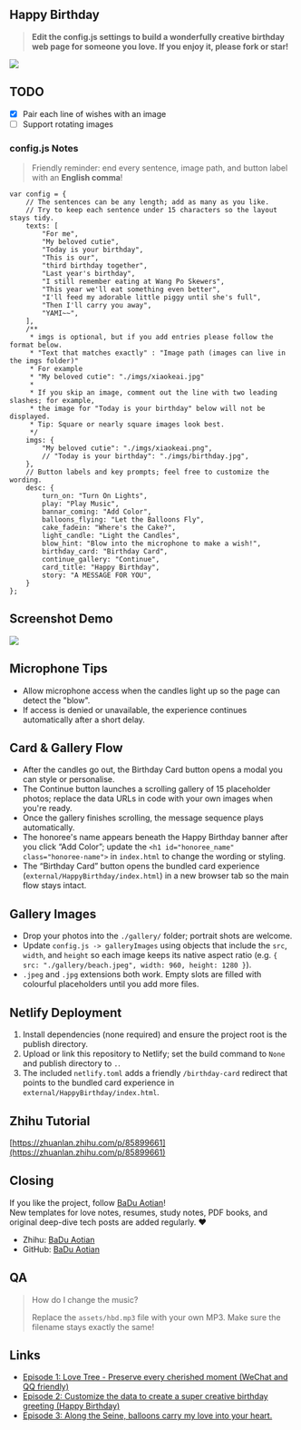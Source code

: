 ## Happy Birthday

> <b>Edit the config.js settings to build a wonderfully creative birthday web page for someone you love. If you enjoy it, please fork or star!</b>

<img src="https://github.com/AJLoveChina/loveBalloon/blob/master/static/github-star.png" />

## TODO
* [x] Pair each line of wishes with an image
* [ ] Support rotating images

### config.js Notes
> Friendly reminder: end every sentence, image path, and button label with an **English comma**!
```text
var config = {
    // The sentences can be any length; add as many as you like.
    // Try to keep each sentence under 15 characters so the layout stays tidy.
    texts: [
        "For me",
        "My beloved cutie",
        "Today is your birthday",
        "This is our",
        "third birthday together",
        "Last year's birthday",
        "I still remember eating at Wang Po Skewers",
        "This year we'll eat something even better",
        "I'll feed my adorable little piggy until she's full",
        "Then I'll carry you away",
        "YAMI~~",
    ],
    /**
     * imgs is optional, but if you add entries please follow the format below.
     * "Text that matches exactly" : "Image path (images can live in the imgs folder)"
     * For example
     * "My beloved cutie": "./imgs/xiaokeai.jpg"
     *
     * If you skip an image, comment out the line with two leading slashes; for example,
     * the image for "Today is your birthday" below will not be displayed.
     * Tip: Square or nearly square images look best.
     */
    imgs: {
        "My beloved cutie": "./imgs/xiaokeai.png",
        // "Today is your birthday": "./imgs/birthday.jpg",
    },
    // Button labels and key prompts; feel free to customize the wording.
    desc: {
        turn_on: "Turn On Lights",
        play: "Play Music",
        bannar_coming: "Add Color",
        balloons_flying: "Let the Balloons Fly",
        cake_fadein: "Where's the Cake?",
        light_candle: "Light the Candles",
        blow_hint: "Blow into the microphone to make a wish!",
        birthday_card: "Birthday Card",
        continue_gallery: "Continue",
        card_title: "Happy Birthday",
        story: "A MESSAGE FOR YOU",
    }
};
```


## Screenshot Demo
<img src="./assets/birthday-demo2.gif"/>

## Microphone Tips
- Allow microphone access when the candles light up so the page can detect the "blow".
- If access is denied or unavailable, the experience continues automatically after a short delay.

## Card & Gallery Flow
- After the candles go out, the Birthday Card button opens a modal you can style or personalise.
- The Continue button launches a scrolling gallery of 15 placeholder photos; replace the data URLs in code with your own images when you're ready.
- Once the gallery finishes scrolling, the message sequence plays automatically.
- The honoree's name appears beneath the Happy Birthday banner after you click “Add Color”; update the `<h1 id="honoree_name" class="honoree-name">` in `index.html` to change the wording or styling.
- The “Birthday Card” button opens the bundled card experience (`external/HappyBirthday/index.html`) in a new browser tab so the main flow stays intact.

## Gallery Images
- Drop your photos into the `./gallery/` folder; portrait shots are welcome.
- Update `config.js -> galleryImages` using objects that include the `src`, `width`, and `height` so each image keeps its native aspect ratio (e.g. `{ src: "./gallery/beach.jpeg", width: 960, height: 1280 }`).
- `.jpeg` and `.jpg` extensions both work. Empty slots are filled with colourful placeholders until you add more files.

## Netlify Deployment
1. Install dependencies (none required) and ensure the project root is the publish directory.
2. Upload or link this repository to Netlify; set the build command to `None` and publish directory to `.`.
3. The included `netlify.toml` adds a friendly `/birthday-card` redirect that points to the bundled card experience in `external/HappyBirthday/index.html`.

## Zhihu Tutorial
[https://zhuanlan.zhihu.com/p/85899661](https://zhuanlan.zhihu.com/p/85899661)

## Closing
If you like the project, follow [BaDu Aotian](https://github.com/ajlovechina)!  \
New templates for love notes, resumes, study notes, PDF books, and original deep-dive tech posts are added regularly. :heart:

* Zhihu: [BaDu Aotian](https://www.zhihu.com/people/AJLoveChina)
* GitHub: [BaDu Aotian](https://github.com/ajlovechina)

## QA
> How do I change the music?
> 
> Replace the `assets/hbd.mp3` file with your own MP3. Make sure the filename stays exactly the same!


## Links
* [Episode 1: Love Tree - Preserve every cherished moment (WeChat and QQ friendly)](https://github.com/AJLoveChina/LoveTree)
* [Episode 2: Customize the data to create a super creative birthday greeting (Happy Birthday)](https://github.com/AJLoveChina/birthday)
* [Episode 3: Along the Seine, balloons carry my love into your heart.](https://github.com/AJLoveChina/loveBalloon)
